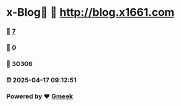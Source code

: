 # x-Blog🍃 :link: http://blog.x1661.com 
### :page_facing_up: [7](http://blog.x1661.com/tag.html) 
### :speech_balloon: 0 
### :hibiscus: 30306 
### :alarm_clock: 2025-04-17 09:12:51 
### Powered by :heart: [Gmeek](https://github.com/Meekdai/Gmeek)
